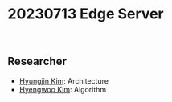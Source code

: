 # 20230713 Edge Server

<br/>

## Researcher
- [Hyungjin Kim](https://github.com/KHJcode): Architecture
- [Hyengwoo Kim](https://github.com/khwkim1111): Algorithm
